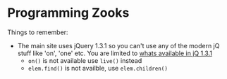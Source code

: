 Programming Zooks
=================

Things to remember:

* The main site uses jQuery 1.3.1 so you can't use any of the modern jQ stuff like 'on', 'one' etc. You are limited to [whats available in jQ 1.3.1](http://api.jquery.com/category/version/1.3)
	* `on()` is not available use `live()` instead
	* `elem.find()` is not availble, use `elem.children()`
